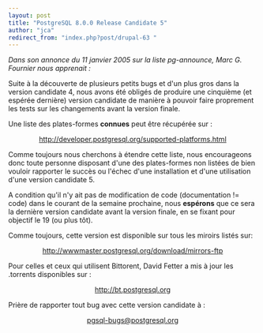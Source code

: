 ```yaml
---
layout: post
title: "PostgreSQL 8.0.0 Release Candidate 5"
author: "jca"
redirect_from: "index.php?post/drupal-63 "
---
```




<p><em>Dans son annonce du 11 janvier 2005 sur la liste pg-announce, Marc G. Fournier nous apprenait : </em></p>

<p>

Suite à la découverte de plusieurs petits bugs et d'un plus gros dans la version candidate 4, nous avons été obligés de produire une cinquième (et espérée dernière) version candidate de manière à pouvoir faire proprement les tests sur les changements avant la version finale.

</p>

<p>Une liste des plates-formes <strong>connues</strong> peut être récupérée sur :</p>

<center>

<a href="http://developer.postgresql.org/supported-platforms.html">http://developer.postgresql.org/supported-platforms.html</a>

</center>

<p>

Comme toujours nous cherchons à étendre cette liste, nous encourageons donc toute personne disposant d'une des plates-formes non listées de bien vouloir rapporter le succès ou l'échec d'une installation et d'une utilisation d'une version candidate 5.</p>

<p>

A condition qu'il n'y ait pas de modification de code (documentation != code) dans le courant de la semaine prochaine, nous <strong>espérons</strong> que ce sera la dernière version candidate avant la version finale, en se fixant pour objectif le 19 (ou plus tôt).

</p>

<p>

Comme toujours, cette version est disponible sur tous les miroirs listés sur:

</p>

<center>

<a href="http://wwwmaster.postgresql.org/download/mirrors-ftp">http://wwwmaster.postgresql.org/download/mirrors-ftp</a>

</center>

<p>

Pour celles et ceux qui utilisent Bittorent, David Fetter a mis à jour les .torrents disponibles sur :</p>

<center><a href="http://bt.postgresql.org">http://bt.postgresql.org</a></center>

<p>

Prière de rapporter tout bug avec cette version candidate à :</p>

<center>

<a href="mailto:pgsql-bugs@postgresql.org">pgsql-bugs@postgresql.org</a>

</center>